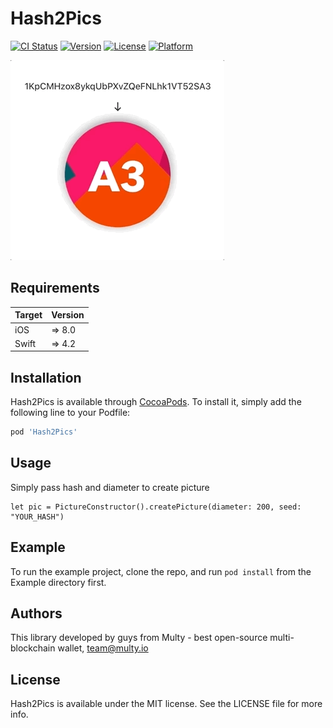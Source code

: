 # Hash2Pics

[![CI Status](https://img.shields.io/travis/Pidji/Hash2Pics.svg?style=flat)](https://travis-ci.org/Pidji/Hash2Pics)
[![Version](https://img.shields.io/cocoapods/v/Hash2Pics.svg?style=flat)](https://cocoapods.org/pods/Hash2Pics)
[![License](https://img.shields.io/cocoapods/l/Hash2Pics.svg?style=flat)](https://cocoapods.org/pods/Hash2Pics)
[![Platform](https://img.shields.io/cocoapods/p/Hash2Pics.svg?style=flat)](https://cocoapods.org/pods/Hash2Pics)

<img src="https://raw.githubusercontent.com/Multy-io/Hash2Pics-IOS/master/Images/h2p.gif" width="342" height="320" />

## Requirements

| Target | Version |
| ------- | -------- |
| iOS     | => 8.0  |
|Swift    | => 4.2  |

## Installation

Hash2Pics is available through [CocoaPods](https://cocoapods.org). To install
it, simply add the following line to your Podfile:

```ruby
pod 'Hash2Pics'
```

## Usage

Simply pass hash and diameter to create picture

```
let pic = PictureConstructor().createPicture(diameter: 200, seed: "YOUR_HASH")
```

## Example

To run the example project, clone the repo, and run `pod install` from the Example directory first.

## Authors

This library developed by guys from Multy - best open-source multi-blockchain wallet, team@multy.io

## License

Hash2Pics is available under the MIT license. See the LICENSE file for more info.
